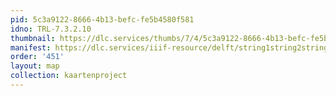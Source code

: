 ```yaml
---
pid: 5c3a9122-8666-4b13-befc-fe5b4580f581
idno: TRL-7.3.2.10
thumbnail: https://dlc.services/thumbs/7/4/5c3a9122-8666-4b13-befc-fe5b4580f581/full/400,339/0/default.jpg
manifest: https://dlc.services/iiif-resource/delft/string1string2string3/kaartenproject-2007/TRL-7.3.2.10
order: '451'
layout: map
collection: kaartenproject
---
```


